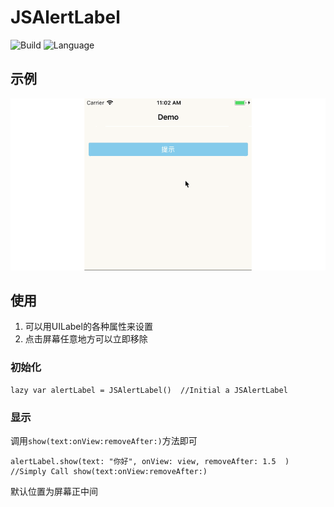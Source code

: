 # JSAlertLabel
![Build](https://img.shields.io/travis/rust-lang/rust.svg) 
![Language](https://img.shields.io/badge/swift-4.0-orange.svg)

## 示例
![Demo](https://github.com/DevNewbee/JSAlertLabel/blob/master/AlertLabelDemo.gif)

## 使用

1. 可以用UILabel的各种属性来设置   
2.  点击屏幕任意地方可以立即移除

### 初始化 
    lazy var alertLabel = JSAlertLabel()  //Initial a JSAlertLabel 
    
### 显示
调用`show(text:onView:removeAfter:)`方法即可

    alertLabel.show(text: "你好", onView: view, removeAfter: 1.5  ) //Simply Call show(text:onView:removeAfter:)

默认位置为屏幕正中间
